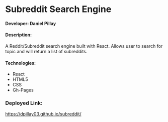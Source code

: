 # Subreddit Search Engine

#### Developer: Daniel Pillay

#### Description:
A Reddit/Subreddit search engine built with React. Allows user to search for topic and will return a list of subreddits.

#### Technologies:
- React
- HTML5
- CSS
- Gh-Pages

### Deployed Link:
https://dpillay03.github.io/subreddit/ 

